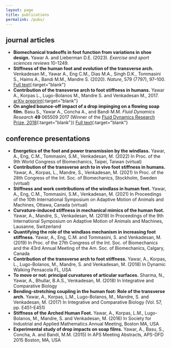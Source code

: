 ```yaml
---
layout: page
title: publications
permalink: /pubs/
---
```


## journal articles
+ **Biomechanical tradeoffs in foot function from variations in shoe design.** Yawar A. and Lieberman D.E. (2023).  *Exercise and sport sciences reviews* 10-1249.
+ **Stiffness of the human foot and evolution of the transverse arch.** Venkadesan M., Yawar A., Eng C.M., Dias M.A., Singh D.K., Tommasini S., Haims A., Bandi M.M., Mandre S. (2020).  *Nature*, 579 (7797), 97–100. [Full text](https://rdcu.be/b2dCo){:target="blank"}
+ **Contribution of the transverse arch to foot stiffness in humans.** Yawar A., Korpas L., Lugo-Bolanos M., Mandre S. and Venkadesan M., 2017. [arXiv preprint](https://arxiv.org/pdf/1706.04610.pdf){:target="blank"}
+ **On angled bounce-off impact of a drop impinging on a flowing soap film.** Basu S., Yawar A., Concha A., and Bandi M.M. *Fluid Dynamics Research* **49** 065509 2017 (Winner of the [Fluid Dynamics Research Prize, 2018](https://iopscience.iop.org/journal/1873-7005/page/Awards){:target="blank"}) [Full text](../assets/basu2017.pdf){:target="blank"}

## conference presentations
+ **Energetics of the foot and power transmission by the windlass.** Yawar, A., Eng, C.M., Tommasini, S.M., Venkadesan, M. (2022) In Proc. of the 9th World Congress of Biomechanics, Taipei, Taiwan (virtual)
+ **Contribution of the transverse arch to in vivo foot stiffness in humans.** Yawar, A., Korpas, L., Mandre, S., Venkadesan, M. (2021) In Proc. of the 28th Congress of the Int. Soc. of Biomechanics, Stockholm, Sweden (virtual)
+ **Stiffness and work contributions of the windlass in human feet.** Yawar, A., Eng, C.M., Tommasini, S.M., Venkadesan, M. (2021) In Proceedings of the 10th International Symposium on Adaptive Motion of Animals and Machines, Ottawa, Canada (virtual)
+ **Curvature-induced stiffness in mechanical mimics of the human foot.** Yawar, A., Mandre, S., Venkadesan, M. (2019) In Proceedings of the 9th International Symposium on Adaptive Motion of Animals and Machines, Lausanne, Switzerland
+ **Quantifying the role of the windlass mechanism in increasing foot stiffness.** Yawar, A., Eng, C.M. and Tommasini, S. and Venkadesan, M. (2019) In Proc. of the 27th Congress of the Int. Soc. of Biomechanics and the 43rd Annual Meeting of the Am. Soc. of Biomechanics, Calgary, Canada
+ **Contribution of the transverse arch to foot stiffness.** Yawar, A., Korpas, L., Lugo-Bolanos, M., Mandre, S. and Venkadesan, M. (2018) In Dynamic Walking Pensacola FL, USA
+ **To move or not: principal curvatures of articular surfaces.** Sharma, N., Yawar, A., Bhullar, B.A.S., Venkadesan, M. (2018) In Integrative and Comparative Biology
+ **Bending-stretching coupling in the human foot: Role of the transverse arch.** Yawar, A., Korpas, L.M., Lugo-Bolanos, M., Mandre, S. and Venkadesan, M. (2017)  In Integrative and Comparative Biology (Vol. 57, pp. E451-E451)
+ **Stiffness of the Arched Human Foot.** Yawar, A., Korpas, L.M., Lugo-Bolanos, M., Mandre, S. and Venkadesan, M. (2016) In Society for Industrial and Applied Mathematics Annual Meeting, Boston MA, USA
+ **Experimental study of drop impacts on soap films.** Yawar, A., Basu, S., Concha, A. and Bandi, M.M. (2015) In APS Meeting Abstracts, APS-DFD 2015 Boston, MA, USA
